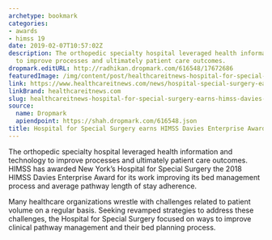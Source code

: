 ```yaml
---
archetype: bookmark
categories:
- awards
- himss 19
date: 2019-02-07T10:57:02Z
description: The orthopedic specialty hospital leveraged health information and technology
  to improve processes and ultimately patient care outcomes.
dropmark.editURL: http://radhikan.dropmark.com/616548/17672686
featuredImage: /img/content/post/healthcareitnews-hospital-for-special-surgery-earns-himss-davies-enterprise-award.jpg
link: https://www.healthcareitnews.com/news/hospital-special-surgery-earns-himss-davies-enterprise-award
linkBrand: healthcareitnews.com
slug: healthcareitnews-hospital-for-special-surgery-earns-himss-davies-enterprise-award
source:
  name: Dropmark
  apiendpoint: https://shah.dropmark.com/616548.json
title: Hospital for Special Surgery earns HIMSS Davies Enterprise Award
---
```

The orthopedic specialty hospital leveraged health information and technology to improve processes and ultimately patient care outcomes. HIMSS has awarded New York’s Hospital for Special Surgery the 2018 HIMSS Davies Enterprise Award for its work improving its bed management process and average pathway length of stay adherence.

Many healthcare organizations wrestle with challenges related to patient volume on a regular basis. Seeking revamped strategies to address these challenges, the Hospital for Special Surgery focused on ways to improve clinical pathway management and their bed planning process.

